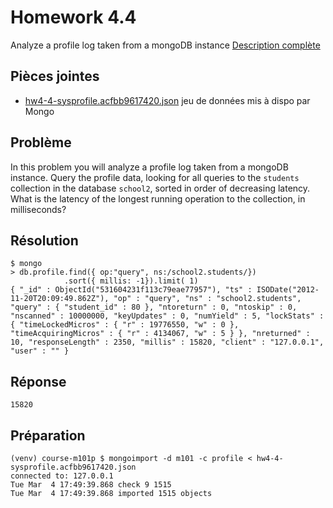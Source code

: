 # Homework 4.4

Analyze a profile log taken from a mongoDB instance [Description complète](https://education.mongodb.com/courses/10gen/M101P/2014_February/courseware/Week_4_Performance/52cf29bae2d423570a05b92d/)

## Pièces jointes

* [hw4-4-sysprofile.acfbb9617420.json](hw4-4-sysprofile.acfbb9617420.json) jeu de données mis à dispo par Mongo

## Problème

In this problem you will analyze a profile log taken from a mongoDB instance. Query the profile data, looking for all queries to the `students` collection in the database `school2`, sorted in order of decreasing latency. What is the latency of the longest running operation to the collection, in milliseconds?

## Résolution

    $ mongo
    > db.profile.find({ op:"query", ns:/school2.students/})
                .sort({ millis: -1}).limit( 1)
    { "_id" : ObjectId("531604231f113c79eae77957"), "ts" : ISODate("2012-11-20T20:09:49.862Z"), "op" : "query", "ns" : "school2.students", "query" : { "student_id" : 80 }, "ntoreturn" : 0, "ntoskip" : 0, "nscanned" : 10000000, "keyUpdates" : 0, "numYield" : 5, "lockStats" : { "timeLockedMicros" : { "r" : 19776550, "w" : 0 }, "timeAcquiringMicros" : { "r" : 4134067, "w" : 5 } }, "nreturned" : 10, "responseLength" : 2350, "millis" : 15820, "client" : "127.0.0.1", "user" : "" }

## Réponse

    15820

## Préparation

    (venv) course-m101p $ mongoimport -d m101 -c profile < hw4-4-sysprofile.acfbb9617420.json
    connected to: 127.0.0.1
    Tue Mar  4 17:49:39.868 check 9 1515
    Tue Mar  4 17:49:39.868 imported 1515 objects

